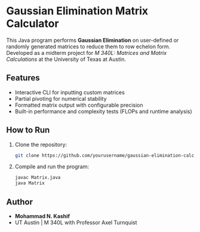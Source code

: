 # Gaussian Elimination Matrix Calculator

This Java program performs **Gaussian Elimination** on user-defined or randomly generated matrices to reduce them to row echelon form. Developed as a midterm project for *M 340L: Matrices and Matrix Calculations* at the University of Texas at Austin.

## Features

- Interactive CLI for inputting custom matrices
- Partial pivoting for numerical stability
- Formatted matrix output with configurable precision
- Built-in performance and complexity tests (FLOPs and runtime analysis)

## How to Run

1. Clone the repository:
   ```bash
   git clone https://github.com/yourusername/gaussian-elimination-calculator.git
   ```
2. Compile and run the program:
   ```bash
   javac Matrix.java
   java Matrix
   ```

## Author

- **Mohammad N. Kashif**
- UT Austin | M 340L with Professor Axel Turnquist
